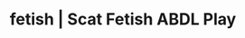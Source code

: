 ---
categories:
- POV Erotica
- Shibari
- Roleplay Fantasies
- Mindful Kink
- Sensual Cosplay
image: /assets/images/1747714248519.webp
layout: post
schema:
  description: Premium adult content featuring ABDL Play, Scat Fetish. High-quality
    visuals with sensual themes.
  keywords:
  - Alt Romance
  - ABDL Play
  - Lingerie Art
  - Fantasy Kink
  - Shibari
  - Spiritual Kink
  - Scat Fetish
  name: 1747714248519 | ABDL Play Scat Fetish
  type: VisualArtwork
seo:
  description: Featured content with exclusive ABDL Play, Scat Fetish. HD images available.
  keywords: ABDL Play, Scat Fetish
  og_image: /assets/images/1747714248519.webp
  schema_type: VisualArtwork
tags:
- '#fetish'
- ABDL Play
- Scat Fetish
title: fetish | Scat Fetish ABDL Play
---